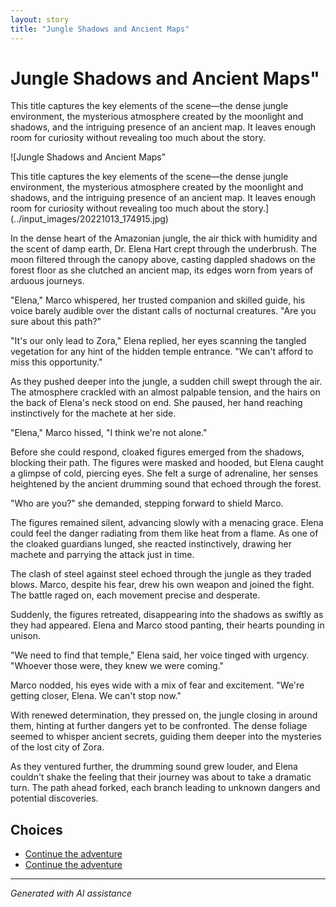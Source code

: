 ```yaml
---
layout: story
title: "Jungle Shadows and Ancient Maps"
---
```


# Jungle Shadows and Ancient Maps"

This title captures the key elements of the scene—the dense jungle environment, the mysterious atmosphere created by the moonlight and shadows, and the intriguing presence of an ancient map. It leaves enough room for curiosity without revealing too much about the story.

![Jungle Shadows and Ancient Maps"

This title captures the key elements of the scene—the dense jungle environment, the mysterious atmosphere created by the moonlight and shadows, and the intriguing presence of an ancient map. It leaves enough room for curiosity without revealing too much about the story.](../input_images/20221013_174915.jpg)

In the dense heart of the Amazonian jungle, the air thick with humidity and the scent of damp earth, Dr. Elena Hart crept through the underbrush. The moon filtered through the canopy above, casting dappled shadows on the forest floor as she clutched an ancient map, its edges worn from years of arduous journeys.

"Elena," Marco whispered, her trusted companion and skilled guide, his voice barely audible over the distant calls of nocturnal creatures. "Are you sure about this path?"

"It's our only lead to Zora," Elena replied, her eyes scanning the tangled vegetation for any hint of the hidden temple entrance. "We can't afford to miss this opportunity."

As they pushed deeper into the jungle, a sudden chill swept through the air. The atmosphere crackled with an almost palpable tension, and the hairs on the back of Elena's neck stood on end. She paused, her hand reaching instinctively for the machete at her side.

"Elena," Marco hissed, "I think we're not alone."

Before she could respond, cloaked figures emerged from the shadows, blocking their path. The figures were masked and hooded, but Elena caught a glimpse of cold, piercing eyes. She felt a surge of adrenaline, her senses heightened by the ancient drumming sound that echoed through the forest.

"Who are you?" she demanded, stepping forward to shield Marco.

The figures remained silent, advancing slowly with a menacing grace. Elena could feel the danger radiating from them like heat from a flame. As one of the cloaked guardians lunged, she reacted instinctively, drawing her machete and parrying the attack just in time.

The clash of steel against steel echoed through the jungle as they traded blows. Marco, despite his fear, drew his own weapon and joined the fight. The battle raged on, each movement precise and desperate.

Suddenly, the figures retreated, disappearing into the shadows as swiftly as they had appeared. Elena and Marco stood panting, their hearts pounding in unison.

"We need to find that temple," Elena said, her voice tinged with urgency. "Whoever those were, they knew we were coming."

Marco nodded, his eyes wide with a mix of fear and excitement. "We're getting closer, Elena. We can't stop now."

With renewed determination, they pressed on, the jungle closing in around them, hinting at further dangers yet to be confronted. The dense foliage seemed to whisper ancient secrets, guiding them deeper into the mysteries of the lost city of Zora.

As they ventured further, the drumming sound grew louder, and Elena couldn't shake the feeling that their journey was about to take a dramatic turn. The path ahead forked, each branch leading to unknown dangers and potential discoveries.


## Choices

* [Continue the adventure](./463893960_8751402418287450_1246655841173803972_n.md)
* [Continue the adventure](./319815256_5961632573931129_6407827479216061436_.md)


---
*Generated with AI assistance*

